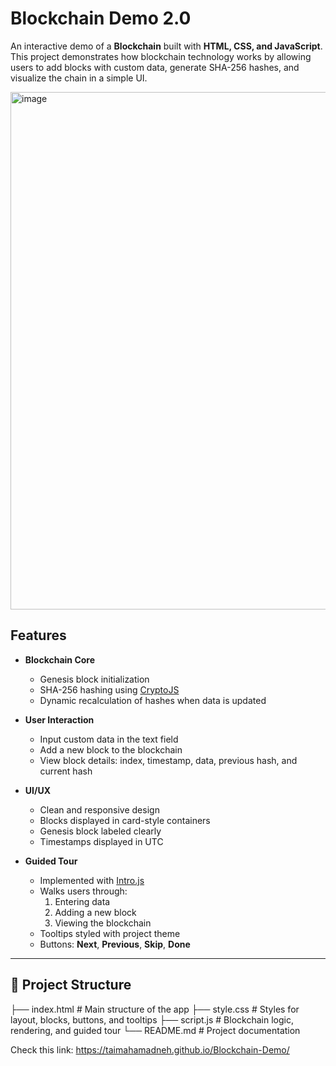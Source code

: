 # Blockchain Demo 2.0
An interactive demo of a **Blockchain** built with **HTML, CSS, and JavaScript**.  
This project demonstrates how blockchain technology works by allowing users to add blocks with custom data, generate SHA-256 hashes, and visualize the chain in a simple UI.  

<img width="1482" height="828" alt="image" src="https://github.com/user-attachments/assets/0efba2d7-989c-403a-9b88-8fb5ffcade73" />


##  Features  
- **Blockchain Core**  
  - Genesis block initialization  
  - SHA-256 hashing using [CryptoJS](https://cdnjs.com/libraries/crypto-js)  
  - Dynamic recalculation of hashes when data is updated  

- **User Interaction**  
  - Input custom data in the text field  
  - Add a new block to the blockchain  
  - View block details: index, timestamp, data, previous hash, and current hash  

- **UI/UX**  
  - Clean and responsive design  
  - Blocks displayed in card-style containers  
  - Genesis block labeled clearly  
  - Timestamps displayed in UTC  

- **Guided Tour**  
  - Implemented with [Intro.js](https://introjs.com/)  
  - Walks users through:  
    1. Entering data  
    2. Adding a new block  
    3. Viewing the blockchain  
  - Tooltips styled with project theme  
  - Buttons: **Next**, **Previous**, **Skip**, **Done**  

---

## 📂 Project Structure  

├── index.html # Main structure of the app
├── style.css # Styles for layout, blocks, buttons, and tooltips
├── script.js # Blockchain logic, rendering, and guided tour
└── README.md # Project documentation

Check this link: https://taimahamadneh.github.io/Blockchain-Demo/
